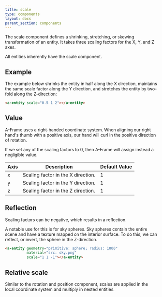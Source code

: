 ```yaml
---
title: scale
type: components
layout: docs
parent_section: components
---
```


The scale component defines a shrinking, stretching, or skewing transformation
of an entity. It takes three scaling factors for the X, Y, and Z axes.

All entities inherently have the scale component.

## Example

The example below shrinks the entity in half along the X direction, maintains
the same scale factor along the Y direction, and stretches the entity by
two-fold along the Z-direction:

```html
<a-entity scale="0.5 1 2"></a-entity>
```

## Value

A-Frame uses a right-handed coordinate system. When aligning our right hand's
thumb with a positive axis, our hand will curl in the positive direction of
rotation.

If we set any of the scaling factors to 0, then A-Frame will assign instead a
negligible value.

| Axis | Description                        | Default Value |
|------|------------------------------------|---------------|
| x    | Scaling factor in the X direction. | 1             |
| y    | Scaling factor in the Y direction. | 1             |
| z    | Scaling factor in the Z direction. | 1             |

## Reflection

Scaling factors can be negative, which results in a reflection.

A notable use for this is for sky spheres. Sky spheres contain the entire scene
and have a texture mapped on the interior surface. To do this, we can reflect,
or invert, the sphere in the Z-direction.

```html
<a-entity geometry="primitive: sphere; radius: 1000"
          material="src: sky.png"
          scale="1 1 -1"></a-entity>
```

## Relative scale

Similar to the rotation and position component, scales are applied in the local coordinate system and multiply in nested entities.

